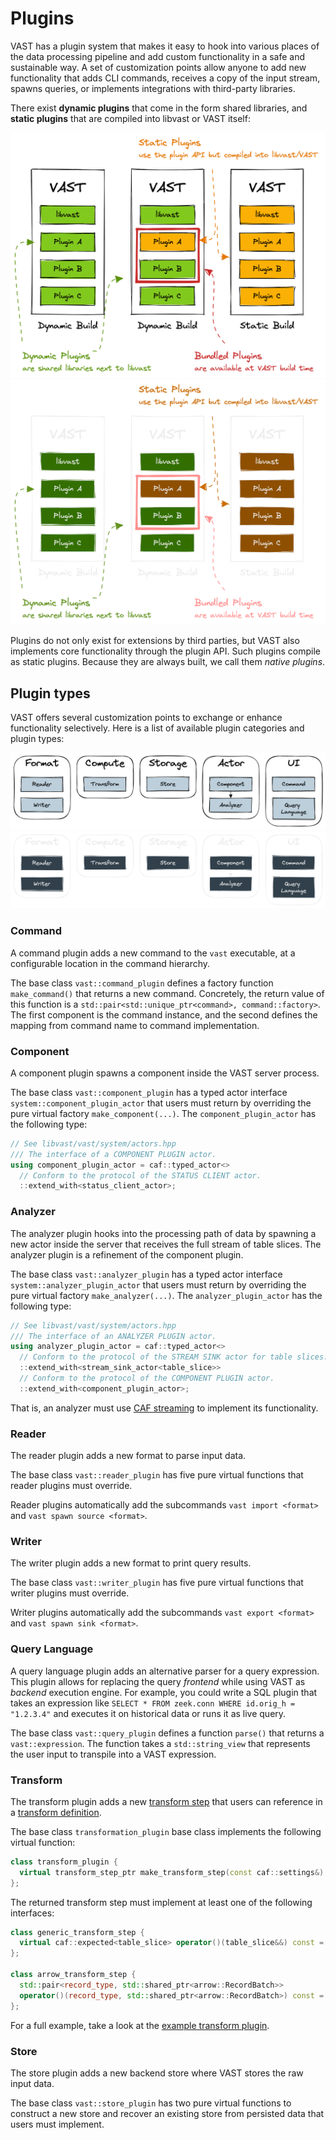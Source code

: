 # Plugins

VAST has a plugin system that makes it easy to hook into various places of
the data processing pipeline and add custom functionality in a safe and
sustainable way. A set of customization points allow anyone to add new
functionality that adds CLI commands, receives a copy of the input stream,
spawns queries, or implements integrations with third-party libraries.

There exist **dynamic plugins** that come in the form shared libraries, and
**static plugins** that are compiled into libvast or VAST itself:

![Plugins](/img/plugins.light.png#gh-light-mode-only)
![Plugins](/img/plugins.dark.png#gh-dark-mode-only)

Plugins do not only exist for extensions by third parties, but VAST also
implements core functionality through the plugin API. Such plugins compile as
static plugins. Because they are always built, we call them *native plugins*.

## Plugin types

VAST offers several customization points to exchange or enhance functionality
selectively. Here is a list of available plugin categories and plugin types:

![Plugin types](/img/plugin-types.light.png#gh-light-mode-only)
![Plugin types](/img/plugin-types.dark.png#gh-dark-mode-only)

### Command

A command plugin adds a new command to the `vast` executable, at a configurable
location in the command hierarchy.

The base class `vast::command_plugin` defines a factory function
`make_command()` that returns a new command. Concretely, the return value of
this function is a `std::pair<std::unique_ptr<command>, command::factory>`. The
first component is the command instance, and the second defines the mapping
from command name to command implementation.

### Component

A component plugin spawns a component inside the VAST server process.

The base class `vast::component_plugin` has a typed actor interface
`system::component_plugin_actor` that users must return by overriding the pure
virtual factory `make_component(...)`. The `component_plugin_actor` has the
following type:

```cpp
// See libvast/vast/system/actors.hpp
/// The interface of a COMPONENT PLUGIN actor.
using component_plugin_actor = caf::typed_actor<>
  // Conform to the protocol of the STATUS CLIENT actor.
  ::extend_with<status_client_actor>;
```

### Analyzer

The analyzer plugin hooks into the processing path of data by spawning a new
actor inside the server that receives the full stream of table slices. The
analyzer plugin is a refinement of the component plugin.

The base class `vast::analyzer_plugin` has a typed actor interface
`system::analyzer_plugin_actor` that users must return by overriding the pure
virtual factory `make_analyzer(...)`. The `analyzer_plugin_actor` has the
following type:

```cpp
// See libvast/vast/system/actors.hpp
/// The interface of an ANALYZER PLUGIN actor.
using analyzer_plugin_actor = caf::typed_actor<>
  // Conform to the protocol of the STREAM SINK actor for table slices.
  ::extend_with<stream_sink_actor<table_slice>>
  // Conform to the protocol of the COMPONENT PLUGIN actor.
  ::extend_with<component_plugin_actor>;
```

That is, an analyzer must use [CAF
streaming](https://actor-framework.readthedocs.io/en/latest/Streaming.html) to
implement its functionality.

<!--
### Import

The import plugin post-processes the stream of parsed data by injecting a new
actor into the input stream at the source, right before the data flows to the
importer.

### Export

The export plugin pre-processes query results by injecting a new actor into the
output stream, right before the data flows onto the sink.
-->

### Reader

The reader plugin adds a new format to parse input data.

The base class `vast::reader_plugin` has five pure virtual functions that reader
plugins must override.

Reader plugins automatically add the subcommands `vast import <format>` and
`vast spawn source <format>`.

### Writer

The writer plugin adds a new format to print query results.

The base class `vast::writer_plugin` has five pure virtual functions that writer
plugins must override.

Writer plugins automatically add the subcommands `vast export <format>` and
`vast spawn sink <format>`.

### Query Language

A query language plugin adds an alternative parser for a query expression. This
plugin allows for replacing the query *frontend* while using VAST as *backend*
execution engine. For example, you could write a SQL plugin that takes an
expression like `SELECT * FROM zeek.conn WHERE id.orig_h = "1.2.3.4"` and
executes it on historical data or runs it as live query.

The base class `vast::query_plugin` defines a function
`parse()` that returns a `vast::expression`. The function takes a
`std::string_view` that represents the user input to transpile into a VAST
expression.

<!--
### Carrier

The carrier plugin adds a new data transport mechanism to VAST. A carrier is
symmetric in that it sits in front of a reader and behind a writer. Carriers
are orthogonal to the format that they transport on top. Think of it like TCP
and HTTP: a stream of bytes (carrier) and an application layer protocol
(format). Both are conceptually independent.

VAST ships with the following carriers: TCP, UDP, and file (with STDIN/STDOUT
being a special case). However, these are hard-coded and not implemented
through the plugin API.

Good candidates for this type of plugins are message brokers like Kafka,
RabbitMQ, or ZeroMQ.

-->

### Transform

The transform plugin adds a new [transform
step](/docs/understand-vast/query-language/operators) that users can reference in
a [transform definition](/docs/understand-vast/query-language/pipelines).

The base class `transformation_plugin` base class implements the following
virtual function:

```cpp
class transform_plugin {
  virtual transform_step_ptr make_transform_step(const caf::settings&) const = 0;
};
```

The returned transform step must implement at least one of the following
interfaces:

```cpp
class generic_transform_step {
  virtual caf::expected<table_slice> operator()(table_slice&&) const = 0;
};

class arrow_transform_step {
  std::pair<record_type, std::shared_ptr<arrow::RecordBatch>>
  operator()(record_type, std::shared_ptr<arrow::RecordBatch>) const = 0;
};
```

For a full example, take a look at the [example transform
plugin][transform-example-plugin].

[transform-example-plugin]: https://github.com/tenzir/vast/blob/master/examples/plugins/transform/transform_plugin.cpp

### Store

The store plugin adds a new backend store where VAST stores the raw input data.

The base class `vast::store_plugin` has two pure virtual functions to
construct a new store and recover an existing store from persisted data
that users must implement.
